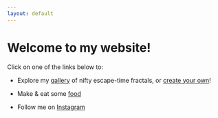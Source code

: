 ```yaml
---
layout: default
---
```

# Welcome to my website!

Click on one of the links below to:

* Explore my [gallery](fractals/gallery) of nifty escape-time fractals, or [create your own](fractals)!

* Make & eat some [food](food)

* Follow me on [Instagram](https://www.instagram.com/nat.han_solo.mon)
